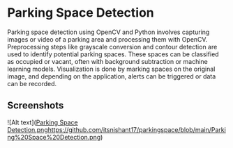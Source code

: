 
# Parking Space Detection

Parking space detection using OpenCV and Python involves capturing images or video of a parking area and processing them with OpenCV. Preprocessing steps like grayscale conversion and contour detection are used to identify potential parking spaces. These spaces can be classified as occupied or vacant, often with background subtraction or machine learning models. Visualization is done by marking spaces on the original image, and depending on the application, alerts can be triggered or data can be recorded. 




## Screenshots

![Alt text]([Parking Space Detection.png](https://github.com/itsnishant17/parkingspace/blob/main/Parking%20Space%20Detection.png)https://github.com/itsnishant17/parkingspace/blob/main/Parking%20Space%20Detection.png)

